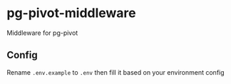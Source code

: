 # pg-pivot-middleware
Middleware for pg-pivot

## Config
Rename ```.env.example``` to ```.env``` then fill it based on your environment config
